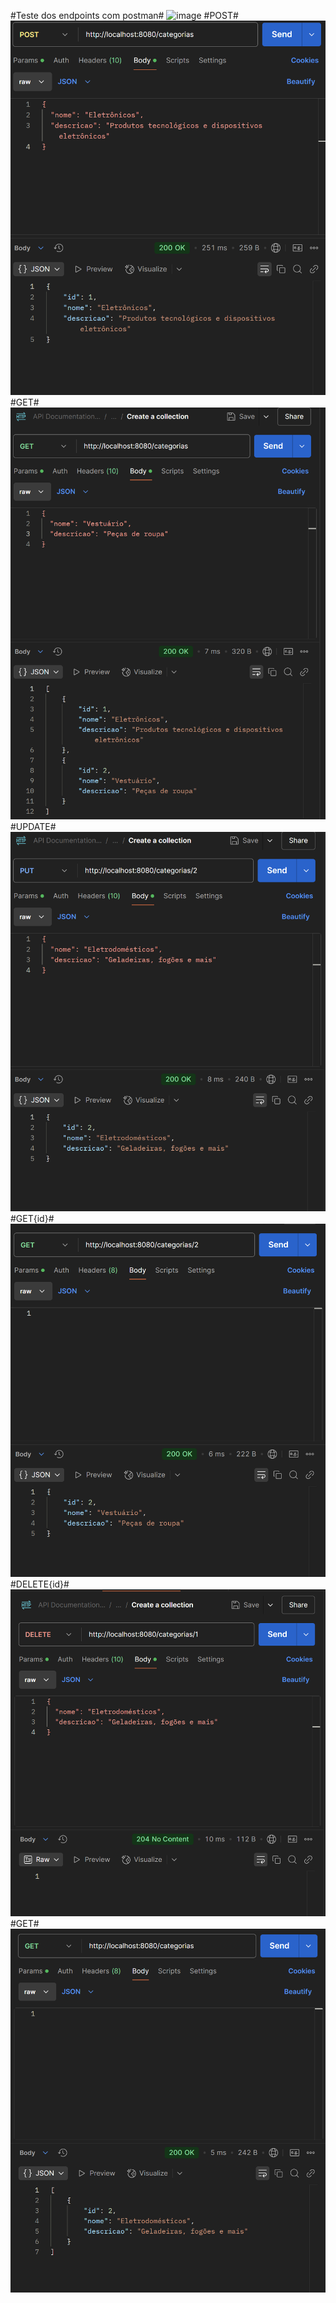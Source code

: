 #Teste dos endpoints com postman#
![image](https://github.com/user-attachments/assets/cc2a20d9-17aa-4681-80bb-a28bd441bec9)
#POST#
![image](post.png)
#GET#
![image](get.png)
#UPDATE#
![image](put-id.png)
#GET{id}#
![image](get-id.png)
#DELETE{id}#
![image](delete-id.png)
#GET#
![image](get-post-update.png)

